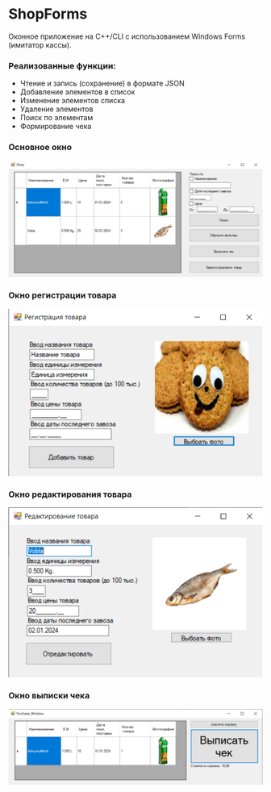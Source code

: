 # ShopForms  

Оконное приложение на C++/CLI с использованием Windows Forms (имитатор кассы).  

### Реализованные функции:
- Чтение и запись (сохранение) в формате JSON  
- Добавление элементов в список  
- Изменение элементов списка  
- Удаление элементов  
- Поиск по элементам  
- Формирование чека  

### Основное окно  
![Основное окно](screenshots/MainWindow.png)  

### Окно регистрации товара
![Окно регистрации товара](screenshots/RegistrationWindow.png)  

### Окно редактирования товара
![Окно редактирования товара](screenshots/EditingWindow.png)  

### Окно выписки чека
![Окно выписки чека](screenshots/PurchaseWindow.png)  
